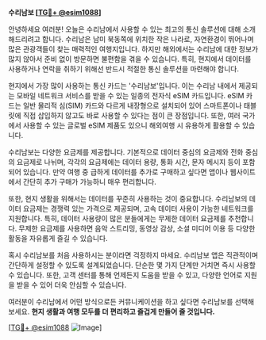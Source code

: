 **수리남보 [[TG💪+ @esim1088](https://t.me/s/esim1088)]**

안녕하세요 여러분! 오늘은 수리남에서 사용할 수 있는 최고의 통신 솔루션에 대해 소개해드리려고 합니다. 수리남은 남미 북동쪽에 위치한 작은 나라로, 자연환경이 뛰어나며 많은 관광객들이 찾는 매력적인 여행지입니다. 하지만 해외에서는 수리남에 대한 정보가 많지 않아서 준비 없이 방문하면 불편함을 겪을 수 있습니다. 특히, 현지에서 데이터를 사용하거나 연락을 취하기 위해선 반드시 적절한 통신 솔루션을 마련해야 합니다.

현지에서 가장 많이 사용하는 통신 카드는 '수리남보'입니다. 이는 수리남 내에서 제공되는 모바일 네트워크 서비스를 받을 수 있는 일종의 전자식 eSIM 카드입니다. eSIM 카드는 일반 물리적 심(SIM) 카드와 다르게 내장형으로 설치되어 있어 스마트폰이나 태블릿에 직접 삽입하지 않고도 바로 사용할 수 있다는 점이 큰 장점입니다. 또한, 여러 국가에서 사용할 수 있는 글로벌 eSIM 제품도 있으니 해외여행 시 유용하게 활용할 수 있습니다.

수리남보는 다양한 요금제를 제공합니다. 기본적으로 데이터 중심의 요금제와 전화 중심의 요금제로 나뉘며, 각각의 요금제에는 데이터 용량, 통화 시간, 문자 메시지 등이 포함되어 있습니다. 만약 여행 중 급하게 데이터를 추가로 구매하고 싶다면 앱이나 웹사이트에서 간단히 추가 구매가 가능하니 매우 편리합니다.

또한, 현지 생활을 위해서는 데이터를 꾸준히 사용하는 것이 중요합니다. 수리남보의 데이터 요금제는 경쟁력 있는 가격으로 제공되며, 고속 데이터 사용이 가능한 네트워크를 지원합니다. 특히, 데이터 사용량이 많은 분들에게는 무제한 데이터 요금제를 추천합니다. 무제한 요금제를 사용하면 음악 스트리밍, 동영상 감상, 소셜 미디어 이용 등 다양한 활동을 자유롭게 즐길 수 있습니다.

혹시 수리남보를 처음 사용하시는 분이라면 걱정하지 마세요. 수리남보 앱은 직관적이며 간단하게 설정할 수 있도록 설계되었습니다. 단순한 몇 가지 단계만 거치면 즉시 사용할 수 있습니다. 또한, 고객 센터를 통해 언제든지 도움을 받을 수 있고, 다양한 언어로 지원을 받을 수 있어 더욱 안심할 수 있습니다.

여러분이 수리남에서 어떤 방식으로든 커뮤니케이션을 하고 싶다면 수리남보를 선택해보세요. **현지 생활과 여행 모두를 더 편리하고 즐겁게 만들어 줄 것입니다.** 

[[TG💪+ @esim1088](https://t.me/s/esim1088) ![Image](https://i.postimg.cc/Y0z9fWf4/image.png)]